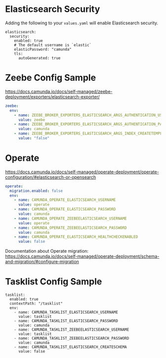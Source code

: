# Elasticsearch Security

Adding the following to your `values.yaml` will enable Elasticsearch security.

```shell
elasticsearch:
  security:
    enabled: true
    # The default username is `elastic`
    elasticPassword: "camunda"
    tls:
      autoGenerated: true
```

# Zeebe Config Sample

https://docs.camunda.io/docs/self-managed/zeebe-deployment/exporters/elasticsearch-exporter/

```yaml
zeebe: 
  env: 
    - name: ZEEBE_BROKER_EXPORTERS_ELASTICSEARCH_ARGS_AUTHENTICATION_USERNAME
      value: zeebe
    - name: ZEEBE_BROKER_EXPORTERS_ELASTICSEARCH_ARGS_AUTHENTICATION_PASSWORD
      value: camunda
    - name: ZEEBE_BROKER_EXPORTERS_ELASTICSEARCH_ARGS_INDEX_CREATETEMPLATE
      value: "false"
```

# Operate

https://docs.camunda.io/docs/self-managed/operate-deployment/operate-configuration/#elasticsearch-or-opensearch

```yaml
operate:
  migration.enabled: false
  env:
    - name: CAMUNDA_OPERATE_ELASTICSEARCH_USERNAME
      value: operate
    - name: CAMUNDA_OPERATE_ELASTICSEARCH_PASSWORD
      value: camunda
    - name: CAMUNDA_OPERATE_ZEEBEELASTICSEARCH_USERNAME
      value: operate
    - name: CAMUNDA_OPERATE_ZEEBEELASTICSEARCH_PASSWORD
      value: camunda
    - name: CAMUNDA_OPERATE_ELASTICSEARCH_HEALTHCHECKENABLED
      value: false
```


Documentation about Operate migration:
https://docs.camunda.io/docs/self-managed/operate-deployment/schema-and-migration/#configure-migration

# Tasklist Config Sample

```shell
tasklist:
  enabled: true
  contextPath: "/tasklist"
  env:
    - name: CAMUNDA_TASKLIST_ELASTICSEARCH_USERNAME
      value: tasklist
    - name: CAMUNDA_TASKLIST_ELASTICSEARCH_PASSWORD
      value: camunda
    - name: CAMUNDA_TASKLIST_ZEEBEELASTICSEARCH_USERNAME
      value: tasklist
    - name: CAMUNDA_TASKLIST_ZEEBEELASTICSEARCH_PASSWORD
      value: camunda
    - name: CAMUNDA_TASKLIST_ELASTICSEARCH_CREATESCHEMA
      value: false
```


